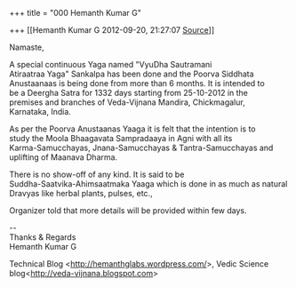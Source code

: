 +++
title = "000 Hemanth Kumar G"

+++
[[Hemanth Kumar G	2012-09-20, 21:27:07 [Source](https://groups.google.com/g/bvparishat/c/IInC1nnhEAU)]]



Namaste,  
  
A special continuous Yaga named "VyuDha Sautramani  
Atiraatraa Yaga" Sankalpa has been done and the Poorva Siddhata  
Anustaanaas is being done from more than 6 months. It is intended to  
be a Deergha Satra for 1332 days starting from 25-10-2012 in the  
premises and branches of Veda-Vijnana Mandira, Chickmagalur,  
Karnataka, India.  
  
As per the Poorva Anustaanas Yaaga it is felt that the intention is to  
study the Moola Bhaagavata Sampradaaya in Agni with all its  
Karma-Samucchayas, Jnana-Samucchayas & Tantra-Samucchayas and  
uplifting of Maanava Dharma.  
  
There is no show-off of any kind. It is said to be  
Suddha-Saatvika-Ahimsaatmaka Yaaga which is done in as much as natural  
Dravyas like herbal plants, pulses, etc.,  
  
Organizer told that more details will be provided within few days.  
  
--  
Thanks & Regards  
Hemanth Kumar G  
  
Technical Blog \<<http://hemanthglabs.wordpress.com/>\>, Vedic Science  
blog\<<http://veda-vijnana.blogspot.com>\>  

